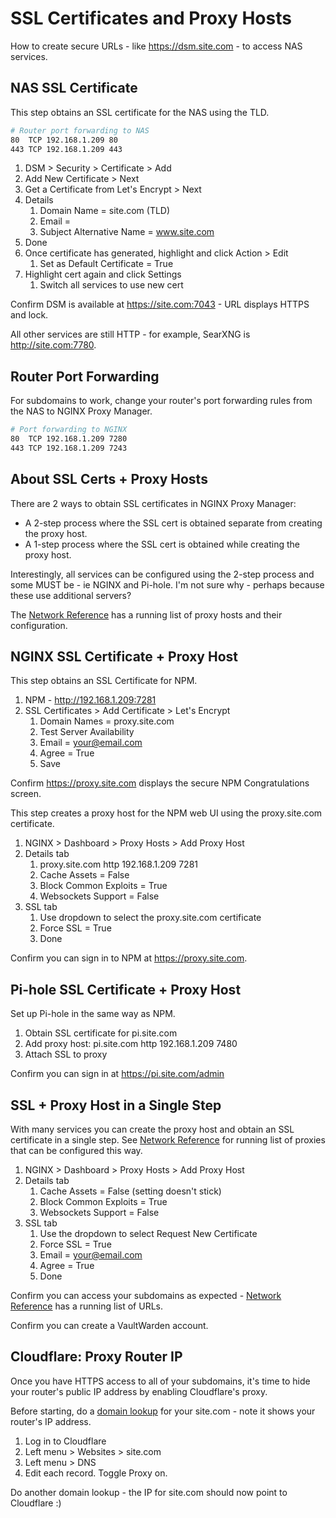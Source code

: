 # SSL Certificates and Proxy Hosts

How to create secure URLs - like https://dsm.site.com - to access NAS services. 


## NAS SSL Certificate

This step obtains an SSL certificate for the NAS using the TLD.

```bash
# Router port forwarding to NAS
80  TCP 192.168.1.209 80
443 TCP 192.168.1.209 443
```

1. DSM > Security > Certificate > Add
2. Add New Certificate > Next
3. Get a Certificate from Let's Encrypt > Next
4. Details
   1. Domain Name = site.com (TLD)
   2. Email = <email>
   3. Subject Alternative Name = www.site.com
5. Done
6. Once certificate has generated, highlight and click Action > Edit
   1. Set as Default Certificate = True
7. Highlight cert again and click Settings
   1. Switch all services to use new cert

Confirm DSM is available at https://site.com:7043 - URL displays HTTPS and lock.

All other services are still HTTP - for example, SearXNG is http://site.com:7780.


## Router Port Forwarding

For subdomains to work, change your router's port forwarding rules from the NAS to NGINX Proxy Manager. 

```bash
# Port forwarding to NGINX
80  TCP 192.168.1.209 7280
443 TCP 192.168.1.209 7243
```

## About SSL Certs + Proxy Hosts

There are 2 ways to obtain SSL certificates in NGINX Proxy Manager:

* A 2-step process where the SSL cert is obtained separate from creating the proxy host.
* A 1-step process where the SSL cert is obtained while creating the proxy host. 

Interestingly, all services can be configured using the 2-step process and some MUST be - ie NGINX and Pi-hole. I'm not sure why - perhaps because these use additional servers? 

The [Network Reference](network.md) has a running list of proxy hosts and their configuration. 


## NGINX SSL Certificate + Proxy Host

This step obtains an SSL Certificate for NPM.

1. NPM - http://192.168.1.209:7281
2. SSL Certificates > Add Certificate > Let's Encrypt
   1. Domain Names = proxy.site.com
   2. Test Server Availability
   3. Email = your@email.com
   4. Agree = True
   5. Save

Confirm https://proxy.site.com displays the secure NPM Congratulations screen.

This step creates a proxy host for the NPM web UI using the proxy.site.com certificate. 

1. NGINX > Dashboard > Proxy Hosts > Add Proxy Host
2. Details tab
   1. proxy.site.com http 192.168.1.209 7281
   2. Cache Assets = False
   3. Block Common Exploits = True
   4. Websockets Support = False
3. SSL tab
   1. Use dropdown to select the proxy.site.com certificate
   2. Force SSL = True
   3. Done

Confirm you can sign in to NPM at https://proxy.site.com.


## Pi-hole SSL Certificate + Proxy Host

Set up Pi-hole in the same way as NPM.

1. Obtain SSL certificate for pi.site.com
2. Add proxy host: pi.site.com http 192.168.1.209 7480
3. Attach SSL to proxy

Confirm you can sign in at https://pi.site.com/admin


## SSL + Proxy Host in a Single Step

With many services you can create the proxy host and obtain an SSL certificate in a single step. See [Network Reference](network.md) for running list of proxies that can be configured this way.

1. NGINX > Dashboard > Proxy Hosts > Add Proxy Host
2. Details tab
   1. Cache Assets = False (setting doesn't stick)
   2. Block Common Exploits = True
   3. Websockets Support = False
3. SSL tab  
   1. Use the dropdown to select Request New Certificate
   2. Force SSL = True
   3. Email = your@email.com
   4. Agree = True
   5. Done

Confirm you can access your subdomains as expected - [Network Reference](network.md) has a running list of URLs.

Confirm you can create a VaultWarden account.


## Cloudflare: Proxy Router IP

Once you have HTTPS access to all of your subdomains, it's time to hide your router's public IP address by enabling Cloudflare's proxy. 

Before starting, do a [domain lookup](https://mxtoolbox.com/DNSLookup.aspx) for your site.com - note it shows your router's IP address.

1. Log in to Cloudflare
2. Left menu > Websites > site.com
3. Left menu > DNS
4. Edit each record. Toggle Proxy on.

Do another domain lookup - the IP for site.com should now point to Cloudflare :)


